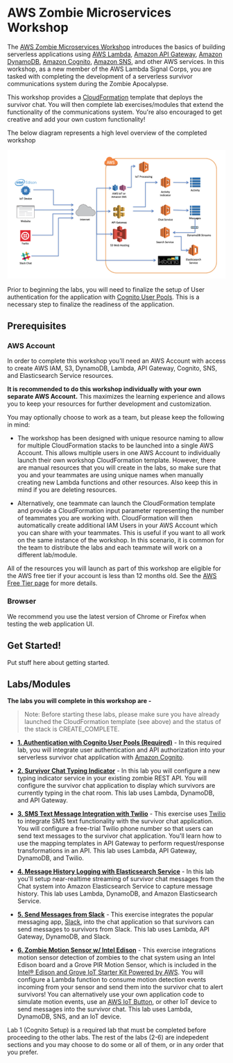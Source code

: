 # AWS Zombie Microservices Workshop

The [AWS Zombie Microservices Workshop](http://aws.amazon.com/events/zombie-microservices-roadshow/) introduces the basics of building serverless applications using [AWS Lambda](https://aws.amazon.com/lambda/), [Amazon API Gateway](https://aws.amazon.com/api-gateway/), [Amazon DynamoDB](https://aws.amazon.com/dynamodb/), [Amazon Cognito](https://aws.amazon.com/cognito/), [Amazon SNS](https://aws.amazon.com/sns/), and other AWS services. In this workshop, as a new member of the AWS Lambda Signal Corps, you are tasked with completing the development of a serverless survivor communications system during the Zombie Apocalypse.

This workshop provides a [CloudFormation](https://aws.amazon.com/cloudformation/) template that deploys the survivor chat. You will then complete lab exercises/modules that extend the functionality of the communications system. You're also encouraged to get creative and add your own custom functionality!

The below diagram represents a high level overview of the completed workshop

![Zombie Microservices Workshop Architecture](images/ZombieCompleteArchitecture.png)

Prior to beginning the labs, you will need to finalize the setup of User authentication for the application with [Cognito User Pools](https://docs.aws.amazon.com/cognito/latest/developerguide/cognito-user-identity-pools.html). This is a necessary step to finalize the readiness of the application.

## Prerequisites

### AWS Account

In order to complete this workshop you'll need an AWS Account with access to create AWS IAM, S3, DynamoDB, Lambda, API Gateway, Cognito, SNS, and Elasticsearch Service resources. 

**It is recommended to do this workshop individually with your own separate AWS Account.** This maximizes the learning experience and allows you to keep your resources for further development and customization. 

You may optionally choose to work as a team, but please keep the following in mind:

* The workshop has been designed with unique resource naming to allow for multiple CloudFormation stacks to be launched into a single AWS Account. This allows multiple users in one AWS Account to individually launch their own workshop CloudFormation template. However, there are manual resources that you will create in the labs, so make sure that you and your teammates are using unique names when manually creating new Lambda functions and other resources. Also keep this in mind if you are deleting resources.

* Alternatively, one teammate can launch the CloudFormation template and provide a CloudFormation input parameter representing the number of teammates you are working with. CloudFormation will then automatically create additional IAM Users in your AWS Account which you can share with your teammates. This is useful if you want to all work on the same instance of the workshop. In this scenario, it is common for the team to distribute the labs and each teammate will work on a different lab/module.

All of the resources you will launch as part of this workshop are eligible for the AWS free tier if your account is less than 12 months old. See the [AWS Free Tier page](https://aws.amazon.com/free/) for more details. 


### Browser

We recommend you use the latest version of Chrome or Firefox when testing the web application UI.

## Get Started!

Put stuff here about getting started.

## Labs/Modules

**The labs you will complete in this workshop are -** 

> Note: Before starting these labs, please make sure you have already launched the CloudFormation template (see above) and the status of the stack is CREATE_COMPLETE.

- [**1. Authentication with Cognito User Pools (Required)**](1_Cognito) - In this required lab, you will integrate user authentication and API authorization into your serverless survivor chat application with [Amazon Cognito](https://aws.amazon.com/cognito/).

- [**2. Survivor Chat Typing Indicator**](2_TypingIndicator) - In this lab you will configure a new typing indicator service in your existing zombie REST API. You will configure the survivor chat application to display which survivors are currently typing in the chat room. This lab uses Lambda, DynamoDB, and API Gateway.

- [**3. SMS Text Message Integration with Twilio**](3_TwilioSMS) - This exercise uses [Twilio](https://twilio.com) to integrate SMS text functionality with the survivor chat application. You will configure a free-trial Twilio phone number so that users can send text messages to the survivor chat application. You'll learn how to use the mapping templates in API Gateway to perform request/response transformations in an API. This lab uses Lambda, API Gateway, DynamoDB, and Twilio.

- [**4. Message History Logging with Elasticsearch Service**](4_Elasticsearch) - In this lab you'll setup near-realtime streaming of survivor chat messages from the Chat system into Amazon Elasticsearch Service to capture message history. This lab uses Lambda, DynamoDB, and Amazon Elasticsearch Service.

- [**5. Send Messages from Slack**](5_Slack) - This exercise integrates the popular messaging app, [Slack](http://slack.com), into the chat application so that survivors can send messages to survivors from Slack. This lab uses Lambda, API Gateway, DynamoDB, and Slack.

- [**6. Zombie Motion Sensor w/ Intel Edison**](6_ZombieSensor) - This exercise integrations motion sensor detection of zombies to the chat system using an Intel Edison board and a Grove PIR Motion Sensor, which is included in the [Intel® Edison and Grove IoT Starter Kit Powered by AWS](https://www.amazon.com/gp/product/B0168KU5FK?ref%5F=sr%5F1%5F1&qid=1488908337&sr=8-1-spons&keywords=grove%20iot%20starter%20kit%20aws&psc=1&smid=A1YP59NGBNBZUR&pldnSite=1). You will configure a Lambda function to consume motion detection events incoming from your sensor and send them into the survivor chat to alert survivors! You can alternatively use your own application code to simulate motion events, use an [AWS IoT Button](https://aws.amazon.com/iotbutton/), or other IoT device to send messages into the survivor chat. This lab uses Lambda, DynamoDB, SNS, and an IoT device.

Lab 1 (Cognito Setup) is a required lab that must be completed before proceeding to the other labs. The rest of the labs (2-6) are indepedent sections and you may choose to do some or all of them, or in any order that you prefer.
